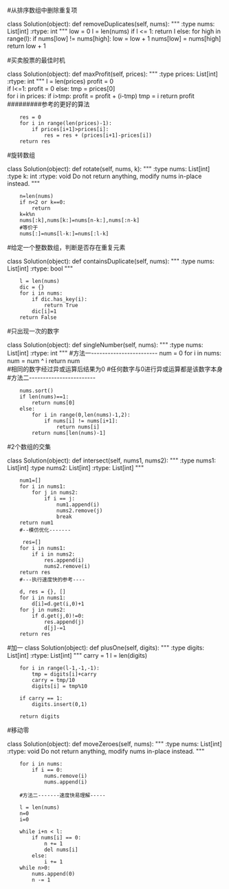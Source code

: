 #从排序数组中删除重复项

class Solution(object):
    def removeDuplicates(self, nums):
        """
        :type nums: List[int]
        :rtype: int
        """
        low = 0
        l = len(nums)
        if l <= 1:
            return l
        else:
            for high in range(l):
                if nums[low] != nums[high]:
                    low = low + 1
                    nums[low] = nums[high]
        return low + 1 

#买卖股票的最佳时机

class Solution(object):
    def maxProfit(self, prices):
        """
        :type prices: List[int]
        :rtype: int
        """
        l = len(prices)
        profit = 0        
        if l<=1:
            profit = 0
        else:
            tmp = prices[0]           
            for i in prices:
                if i>tmp:
                    profit = profit + (i-tmp)
                tmp = i
        return profit
#########参考的更好的算法

        res = 0
        for i in range(len(prices)-1):
            if prices[i+1]>prices[i]:
                res = res + (prices[i+1]-prices[i])
        return res 
        
#旋转数组

class Solution(object):
    def rotate(self, nums, k):
        """
        :type nums: List[int]
        :type k: int
        :rtype: void Do not return anything, modify nums in-place instead.
        """
        
        n=len(nums)
        if n<2 or k==0:
            return 
        k=k%n
        nums[:k],nums[k:]=nums[n-k:],nums[:n-k]
        #等价于
        nums[:]=nums[l-k:]=nums[:l-k]
        
#给定一个整数数组，判断是否存在重复元素

class Solution(object):
    def containsDuplicate(self, nums):
        """
        :type nums: List[int]
        :rtype: bool
        """ 
        
        l = len(nums)
        dic = {}
        for i in nums:
            if dic.has_key(i):
                return True
            dic[i]=1
        return False
  
 #只出现一次的数字
 
 class Solution(object):
    def singleNumber(self, nums):
        """
        :type nums: List[int]
        :rtype: int
        """
    #方法一------------------------
        num = 0
        for i in nums:
            num = num ^ i
        return num   
    #相同的数字经过异或运算后结果为0
    #任何数字与0进行异或运算都是该数字本身
    #方法二------------------------
    
        nums.sort()
        if len(nums)==1:
            return nums[0]
        else:
            for i in range(0,len(nums)-1,2):
                if nums[i] != nums[i+1]:
                    return nums[i]
            return nums[len(nums)-1]   
            
#2个数组的交集

class Solution(object):
    def intersect(self, nums1, nums2):
        """
        :type nums1: List[int]
        :type nums2: List[int]
        :rtype: List[int]
        """
        
        num1=[]
        for i in nums1:
            for j in nums2:
                if i == j:
                    num1.append(i)
                    nums2.remove(j)
                    break
        return num1
        #--模仿优化-------
        
         res=[]
        for i in nums1:
            if i in nums2:
                res.append(i)
                nums2.remove(i)
        return res
        #---执行速度快的参考----
        
        d, res = {}, []
        for i in nums1:
            d[i]=d.get(i,0)+1
        for j in nums2:
            if d.get(j,0)!=0:
                res.append(j)
                d[j]-=1
        return res
        
#加一
class Solution(object):
    def plusOne(self, digits):
        """
        :type digits: List[int]
        :rtype: List[int]
        """
        carry = 1
        l = len(digits)
        
        for i in range(l-1,-1,-1):
            tmp = digits[i]+carry
            carry = tmp/10
            digits[i] = tmp%10
            
        if carry == 1:
            digits.insert(0,1)
            
        return digits
        
#移动零

class Solution(object):
    def moveZeroes(self, nums):
        """
        :type nums: List[int]
        :rtype: void Do not return anything, modify nums in-place instead.
        """
        
        for i in nums:
            if i == 0:
                nums.remove(i)
                nums.append(i)
                
        #方法二-------速度快易理解-----
        
        l = len(nums)
        n=0
        i=0
        
        while i+n < l:
            if nums[i] == 0:
                n += 1
                del nums[i]
            else:
                i += 1
        while n>0:
            nums.append(0)
            n -= 1
        
